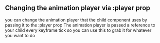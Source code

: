 
## Changing the animation player via :player prop
you can change the animation player that the child component uses by passing it to the :player prop
The animation player is passed a reference to your child every keyframe tick so you can use this to grab it for whatever you want to do 

